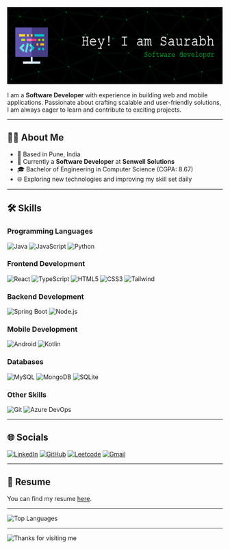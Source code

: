 <img src="./github-header-image.png" alt="Header" width="100%" height="180px"/>


I am a **Software Developer** with experience in building web and mobile applications. Passionate about crafting scalable and user-friendly solutions, I am always eager to learn and contribute to exciting projects.

---

## 👨‍💻 About Me
- 📍 Based in Pune, India
- 💼 Currently a **Software Developer** at **Senwell Solutions**
- 🎓 Bachelor of Engineering in Computer Science (CGPA: 8.67)
- 🌐 Exploring new technologies and improving my skill set daily

---

## 🛠️ Skills
### Programming Languages
![Java](https://img.shields.io/badge/Java-ED8B00?style=for-the-badge&logo=java&logoColor=white)
![JavaScript](https://img.shields.io/badge/JavaScript-323330?style=for-the-badge&logo=javascript&logoColor=F7DF1E)
![Python](https://img.shields.io/badge/Python-3776AB?style=for-the-badge&logo=python&logoColor=white)

### Frontend Development
![React](https://img.shields.io/badge/React-20232A?style=for-the-badge&logo=react&logoColor=61DAFB)
![TypeScript](https://img.shields.io/badge/TypeScript-007ACC?style=for-the-badge&logo=typescript&logoColor=white)
![HTML5](https://img.shields.io/badge/HTML5-E34F26?style=for-the-badge&logo=html5&logoColor=white)
![CSS3](https://img.shields.io/badge/CSS3-1572B6?style=for-the-badge&logo=css3&logoColor=white)
![Tailwind](https://img.shields.io/badge/Tailwind_CSS-38B2AC?style=for-the-badge&logo=tailwind-css&logoColor=white)

### Backend Development
![Spring Boot](https://img.shields.io/badge/Spring_Boot-6DB33F?style=for-the-badge&logo=spring-boot&logoColor=white)
![Node.js](https://img.shields.io/badge/Node.js-43853D?style=for-the-badge&logo=node.js&logoColor=white)

### Mobile Development
![Android](https://img.shields.io/badge/Android-3DDC84?style=for-the-badge&logo=android&logoColor=white)
![Kotlin](https://img.shields.io/badge/Kotlin-0095D5?style=for-the-badge&logo=kotlin&logoColor=white)

### Databases
![MySQL](https://img.shields.io/badge/MySQL-4479A1?style=for-the-badge&logo=mysql&logoColor=white)
![MongoDB](https://img.shields.io/badge/MongoDB-4EA94B?style=for-the-badge&logo=mongodb&logoColor=white)
![SQLite](https://img.shields.io/badge/SQLite-003B57?style=for-the-badge&logo=sqlite&logoColor=white)

### Other Skills
![Git](https://img.shields.io/badge/Git-F05032?style=for-the-badge&logo=git&logoColor=white)
![Azure DevOps](https://img.shields.io/badge/Azure_DevOps-0078D7?style=for-the-badge&logo=azure-devops&logoColor=white)

---

## 🌐 Socials
[![LinkedIn](https://img.shields.io/badge/LinkedIn-0077B5?style=for-the-badge&logo=linkedin&logoColor=white)](https://www.linkedin.com/in/saurabh-patil-27s/)
[![GitHub](https://img.shields.io/badge/GitHub-100000?style=for-the-badge&logo=github&logoColor=white)](https://github.com/Saurabhp27)
[![Leetcode](https://img.shields.io/badge/Leetcode-FFA116?style=for-the-badge&logo=leetcode&logoColor=white)](https://leetcode.com/Saurabh_Patil_/)
[![Gmail](https://img.shields.io/badge/Gmail-D14836?style=for-the-badge&logo=gmail&logoColor=white)](mailto:Saurabhpatil0727@gmail.com)

---

## 📄 Resume
You can find my resume [here](https://drive.google.com/file/d/1T24SXWon_d-uGz0HcGr2oo8oSYbudxPU/view?usp=drivesdk).


---
![Top Languages](https://github-readme-stats.vercel.app/api/top-langs/?username=Saurabhp27&layout=compact&theme=radical)

---
<img height="120" alt="Thanks for visiting me" width="100%" src="https://raw.githubusercontent.com/BrunnerLivio/brunnerlivio/master/images/marquee.svg" />

